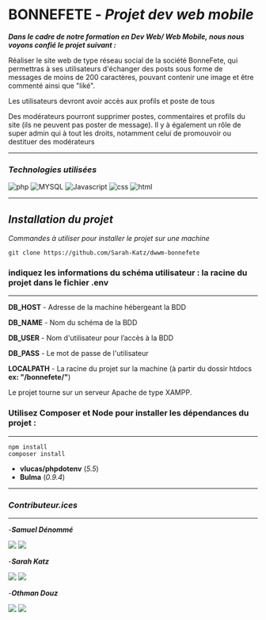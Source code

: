 # **BONNEFETE** - *Projet dev web mobile*
***Dans le cadre de notre formation en Dev Web/ Web Mobile, nous nous voyons confié le projet suivant :***

Réaliser le site web de type réseau social de la société BonneFete, qui permettras à ses utilisateurs d'échanger des posts sous forme de messages de moins de 200 caractères, pouvant contenir une image et être commenté ainsi que "liké".

Les utilisateurs devront avoir accès aux profils et poste de tous

Des modérateurs pourront supprimer postes, commentaires et profils du site (ils ne peuvent pas poster de message).
Il y à également un rôle de super admin qui à tout les droits, notamment celui de promouvoir ou destituer des modérateurs
___
### *Technologies utilisées*


![php](https://img.shields.io/badge/PHP-777BB4?style=for-the-badge&logo=php&logoColor=white)
![MYSQL](https://img.shields.io/badge/MySQL-005C84?style=for-the-badge&logo=mysql&logoColor=white)
![Javascript](https://img.shields.io/badge/JavaScript-323330?style=for-the-badge&logo=javascript&logoColor=F7DF1E)
![css](https://img.shields.io/badge/CSS3-1572B6?style=for-the-badge&logo=css3&logoColor=white)
![html](https://img.shields.io/badge/HTML5-E34F26?style=for-the-badge&logo=html5&logoColor=white)
___
## *Installation du projet*
*Commandes à utiliser pour installer le projet sur une machine*
```
git clone https://github.com/Sarah-Katz/dwwm-bonnefete
```

### indiquez les informations du schéma utilisateur : la racine du projet dans le fichier .env
___

**DB_HOST** - Adresse de la machine hébergeant la BDD

**DB_NAME** - Nom du schéma de la BDD

**DB_USER** - Nom d'utilisateur pour l’accès à la BDD

**DB_PASS** - Le mot de passe de l'utilisateur

**LOCALPATH** - La racine du projet sur la machine (à partir du dossir htdocs __ex: "/bonnefete/"__)

Le projet tourne sur un serveur Apache de type XAMPP.


### Utilisez Composer et Node pour installer les dépendances du projet :
___

```
npm install
composer install
```
- **vlucas/phpdotenv** (*5.5*)
- **Bulma** (*0.9.4*)
___
### *Contributeur.ices*
___
-***Samuel Dénommé***

<a href="https://github.com/bunnyhopper363"><img src="https://img.shields.io/badge/GitHub-100000?style=for-the-badge&logo=github&logoColor=white"></img></a>
<a href="https://www.linkedin.com/in/samuel-d%C3%A9nomm%C3%A9-7b9943280/]"><img src="https://img.shields.io/badge/LinkedIn-0077B5?style=for-the-badge&logo=linkedin&logoColor=white"></img></a> 

-***Sarah Katz***

<a href="[LIEN_GITHUB]"><img src="https://img.shields.io/badge/GitHub-100000?style=for-the-badge&logo=github&logoColor=white"></img></a>
<a href="[LIEN_LINKEDIN]"><img src="https://img.shields.io/badge/LinkedIn-0077B5?style=for-the-badge&logo=linkedin&logoColor=white"></img></a>  

-***Othman Douz***

<a href="[https://github.com/Othman59]"><img src="https://img.shields.io/badge/GitHub-100000?style=for-the-badge&logo=github&logoColor=white"></img></a>
<a href="[https://www.linkedin.com/in/othman-douz-22ab1a251/]"><img src="https://img.shields.io/badge/LinkedIn-0077B5?style=for-the-badge&logo=linkedin&logoColor=white"></img></a>